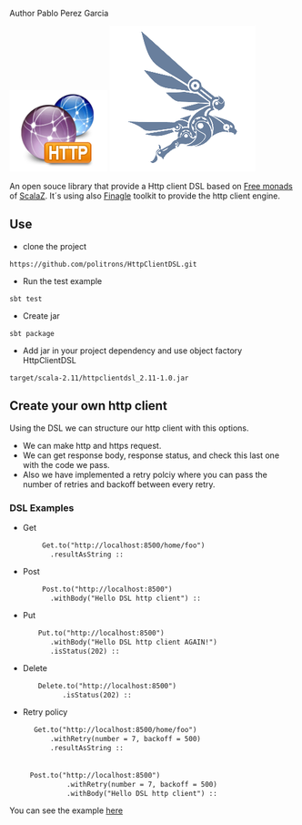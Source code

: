 Author  Pablo Perez Garcia

![My image](src/main/resources/img/http-icon.png) ![My image](src/main/resources/img/finagle.png)


An open souce library that provide a Http client DSL based on [Free monads](http://eed3si9n.com/learning-scalaz/Free+Monad.html) of [ScalaZ](https://github.com/scalaz/scalaz).
It´s using also [Finagle](https://twitter.github.io/finagle/) toolkit to provide the http client engine.

## Use

* clone the project
```
https://github.com/politrons/HttpClientDSL.git

```
* Run the test example
```
sbt test

```
* Create jar
```
sbt package

```
* Add jar in your project dependency and use object factory HttpClientDSL
```
target/scala-2.11/httpclientdsl_2.11-1.0.jar

```

## Create your own http client

Using the DSL we can structure our http client with this options.

* We can make http and https request.
* We can get response body, response status, and check this last one with the code we pass.
* Also we have implemented a retry polciy where you can pass the number of retries and backoff between every retry.

### DSL Examples

* Get

```
        Get.to("http://localhost:8500/home/foo")
          .resultAsString ::
```
* Post

```
        Post.to("http://localhost:8500")
          .withBody("Hello DSL http client") ::
```

* Put

```
       Put.to("http://localhost:8500")
          .withBody("Hello DSL http client AGAIN!")
          .isStatus(202) ::
```

* Delete

```
       Delete.to("http://localhost:8500")
             .isStatus(202) ::
```

* Retry policy

```
      Get.to("http://localhost:8500/home/foo")
          .withRetry(number = 7, backoff = 500)
          .resultAsString ::


     Post.to("http://localhost:8500")
              .withRetry(number = 7, backoff = 500)
              .withBody("Hello DSL http client") ::
```

You can see the example [here](src/test/scala-2.11/com/politrons/dsl/ExampleIT.scala)







